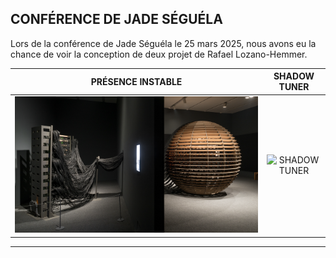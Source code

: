 ## CONFÉRENCE DE JADE SÉGUÉLA

Lors de la conférence de Jade Séguéla le 25 mars 2025, nous avons eu la chance de voir la conception de deux projet de Rafael Lozano-Hemmer. 

PRÉSENCE INSTABLE | SHADOW TUNER
:-------------------------:|:-------------------------:
![PRÉSENCE INSTABLE](/studio_LOZANO-HEMMER/media/exposition_sphere_rafael_lozano.png)|![SHADOW TUNER](/studio_LOZANO-HEMMER/media/shadow_tuner_rafael_lozano.png)


---

